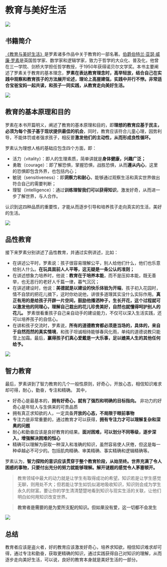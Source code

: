 # 教育与美好生活
![](https://p.ipic.vip/n7di1s.jpg)
## 书籍简介
[《教育与美好生活》](https://book.douban.com/subject/27111591/)是罗素诸多作品中关于教育的一部名著。[伯爵伯特兰·亚瑟·威廉·罗素](https://zh.wikipedia.org/wiki/%E4%BC%AF%E7%89%B9%E5%85%B0%C2%B7%E7%BD%97%E7%B4%A0)是英国哲学家、数学家和逻辑学家，致力于哲学的大众化、普及化，他曾在三一学院、剑桥大学担任哲学教授，于1950年获得诺贝尔文学奖。本书主要阐述了罗素关于教育的基本理念，**罗素在表达教育理念时，高举轻放，结合自己在实践中观察和教育孩子的方法展开论述，理论上高屋建瓴，实践中并行不悖。非常适合宝爸宝妈一起共读，和孩子一同实践，从教育走向美好生活。** 

![](https://p.ipic.vip/ef2kj5.jpeg)


## 教育的基本原理和目的
罗素在本书开篇明义，阐述了教育的基本原理和目的，即**理想的教育应基于民主，必须为每个孩子基于现状提供最佳的机会**，同时，教育应该符合儿童心理，因势利导，不能体罚或者强求孩子，相反要**激发他们的主动性，从而形成良性循环。**

罗素认为理想人格的基础应包含四个方面，即：
- 活力（vitality）：即人的生理素质，简单讲就是**身体健康，兴趣广泛；**
- 勇敢（courage）：即了解恐惧，掌握恐惧，战胜恐惧，从而**遵从内心**，这里的恐惧即包含外界，也包括内心；
- 敏锐（sensitiveness）：即**洞察力和耐心**，能够通过观察生活和真实世界做出符合自己的需要判断；
- 理智（intelligence）：通过**训练理智我们可以获得知识**，激发好奇，从而进一步了解世界，与人合作。
  
认识到这四种品质的重要性，才能从而逐步引导和培养孩子走向真实的生活，美好的生活。

![](https://p.ipic.vip/rmjz8y.jpg)

## 品性教育
接下来罗素分别讲述了品性教育，并通过实例讲述，比如：
- 在讲述公平时，罗素说：孩子很容易理解公平，别人给他们什么，他们也乐意给别人什么。**在玩具面前人人平等，这无疑是一条公认的准则；**
- 在讲述想象力培养时，他说：**教育在于培养本能**，而不是压抑本能，既无善举，也无恶行的老好人千篇一律，暮气沉沉；
- 在讲述建设时，他说：**美德就是以建设的快乐体验为开端**，孩子初入花园时，情不自禁的把花儿摘下，这时你劝说他，讲很多道理其实没什么实际作用。**真正有用的是给孩子开辟一片空间，鼓励他播洒种子，生长开花，这个过程就可以激发他的同理心，理解自己栽出的花儿珍贵美好，自然也就懂得呵护别人的花儿。** 罗素很看重孩子自己亲自动手的建设能力，不仅可以深入生活实践，还可以培养孩子的自信心。
- 在讲和孩子交流时，罗素说，**所有的道德教育都必须是当场的，具体的，来自于自然而然的真实情境**，和孩子坦诚相待能够春风化雨，单纯的道德说教只能雪上加霜。最后，**赢得孩子们真心爱戴是一大乐事，足以媲美人生的其他任何给予。**

![](https://p.ipic.vip/qqgz2y.jpg)

## 智力教育
最后，罗素讲到了智力教育的几个一般性原则，好奇心，开放心态，相信知识难求却可得，耐心，勤奋，专注和精确。
其中，
- 好奇心是最基本的，**拥有好奇心，就有了强烈和明确的目标指向。** 非功力的好奇心是年轻人与生俱来的可贵品质
- 拥有真正求知欲的人，一定具备**开放的心态，不局限于眼前事物**
- 专注力是非常重要的，通过教育才可以获得，**拥有专注力才可以理解复杂和深奥的问题**
- 耐心和勤奋应该是良好教育的结果。**面对困难，可以划分不同等级，逐步深入，增强解决困难的恒心**
- 精确可以理解为获取一种深入和准确的知识，虽然容易使人厌倦，但这是每一种卓越必不可少的。包括肌肉精确、审美精确、事实精确和逻辑精确等。

罗素认为，**智力探险的意识应该贯穿于整个教育阶段，从始至终。世界充满了令人困惑的事物，只要付出充分的努力就能够理解。解开谜题的感觉令人茅塞顿开。**

> 教育领域中最大的动力就是让学生有取得成功的希望。知识若是让学生感觉无聊，则用处不大；但若能让学生如饥似渴地吸收知识，知识则会成为学生永久的财富。要让你的学生清清楚楚地看到知识与现实生活的关联，让他们明白如何用知识改变世界。

> **教育者是需要的是为爱所支配的知识。但如果没有爱，这一切都不会发生**

![](https://p.ipic.vip/nt68y2.jpg)

## 总结
教育者应该是盗火者，好的教育应该激发好奇心，培养求知欲，相信知识难求却可得，通过专注和勤奋，获取更精确的知识，通过实践获得自己对知识的理解，从而逐步走向美好生活，可以说，良好的教育本身就是美好生活的一部分。

